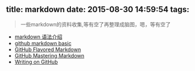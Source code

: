 title: markdown
date: 2015-08-30 14:59:54
tags:
---
> 一些markdown的资料收集,等有空了再整理成脑图，嗯，等有空了

- [markdown 语法介绍](http://daringfireball.net/projects/markdown/syntax)
- [github markdown basic](https://help.github.com/articles/markdown-basics/)
- [GitHub Flavored Markdown](https://help.github.com/articles/github-flavored-markdown/)
- [GitHub Mastering Markdown](https://guides.github.com/features/mastering-markdown/)
- [Writing on GitHub](https://help.github.com/articles/writing-on-github/)
